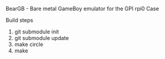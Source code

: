 BearGB - Bare metal GameBoy emulator for the GPI rpi0 Case

Build steps
1. git submodule init
2. git submodule update
3. make circle
4. make
